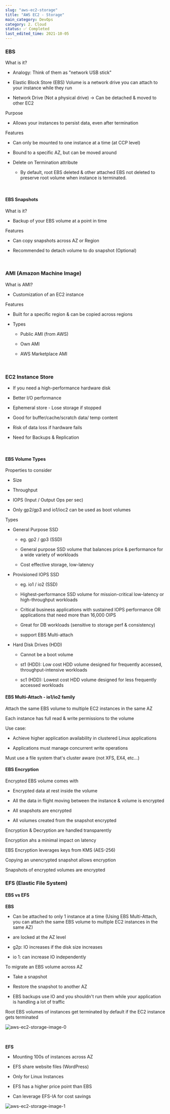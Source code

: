 ```yaml
---
slug: "aws-ec2-storage"
title: "AWS EC2 - Storage"
main_category: DevOps
category: 2. Cloud
status: ✅ Completed
last_edited_time: 2021-10-05
---
```


### EBS

What is it?

- Analogy: Think of them as "network USB stick"

- Elastic Block Store (EBS) Volume is a network drive you can attach to your instance while they run

- Network Drive (Not a physical drive) → Can be detached & moved to other EC2

Purpose

- Allows your instances to persist data, even after termination

Features

- Can only be mounted to one instance at a time (at CCP level)

- Bound to a specific AZ, but can be moved around

- Delete on Termination attribute

  - By default, root EBS deleted & other attached EBS not deleted to preserve root volume when instance is terminated.

<br />

#### EBS Snapshots

What is it?

- Backup of your EBS volume at a point in time

Features

- Can copy snapshots across AZ or Region

- Recommended to detach volume to do snapshot (Optional)

<br />

### AMI (Amazon Machine Image)

What is AMI?

- Customization of an EC2 instance

Features

- Built for a specific region & can be copied across regions

- Types

  - Public AMI (from AWS)

  - Own AMI

  - AWS Marketplace AMI

<br />

### EC2 Instance Store

- If you need a high-performance hardware disk

- Better I/O performance

- Ephemeral store - Lose storage if stopped

- Good for buffer/cache/scratch data/ temp content

- Risk of data loss if hardware fails

- Need for Backups & Replication

<br />

#### EBS Volume Types

Properties to consider

- Size

- Throughput

- IOPS (Input / Output Ops per sec)

- Only gp2/gp3 and io1/ioc2 can be used as boot volumes

Types

- General Purpose SSD

  - eg. gp2 / gp3 (SSD)

  - General purpose SSD volume that balances price & performance for a wide variety of workloads

  - Cost effective storage, low-latency

- Provisioned IOPS SSD

  - eg. io1 / io2 (SSD)

  - Highest-performance SSD volume for mission-critical low-latency or high-throughput workloads

  - Critical business applications with sustained IOPS performance OR applications that need more than 16,000 OIPS

  - Great for DB workloads (sensitive to storage perf & consistency)

  - support EBS Multi-attach

- Hard Disk Drives (HDD)

  - Cannot be a boot volume

  - st1 (HDD): Low cost HDD volume designed for frequently accessed, throughput-intensive workloads

  - sc1 (HDD): Lowest cost HDD volume designed for less frequently accessed workloads

#### EBS Multi-Attach - io1/io2 family

Attach the same EBS volume to multiple EC2 instances in the same AZ

Each instance has full read & write permissions to the volume

Use case:

- Achieve higher application availability in clustered Linux applications

- Applications must manage concurrent write operations

Must use a file system that's cluster aware (not XFS, EX4, etc...)

#### EBS Encryption

Encrypted EBS volume comes with

- Encrypted data at rest inside the volume

- All the data in flight moving between the instance & volume is encrypted

- All snapshots are encrypted

- All volumes created from the snapshot encrypted

Encryption & Decryption are handled transparently

Encryption ahs a minimal impact on latency

EBS Encryption leverages keys from KMS (AES-256)

Copying an unencrypted snapshot allows encryption

Snapshots of encrypted volumes are encrypted

### EFS (Elastic File System)

#### EBS vs EFS

**EBS**

- Can be attached to only 1 instance at a time (Using EBS Multi-Attach, you can attach the same EBS volume to multiple EC2 instances in the same AZ)

- are locked at the AZ level

- g2p: IO increases if the disk size increases

- io 1: can increase IO independently

To migrate an EBS volume across AZ

- Take a snapshot

- Restore the snapshot to another AZ

- EBS backups use IO and you shouldn't run them while your application is handling a lot of traffic

Root EBS volumes of instances get terminated by default if the EC2 instance gets terminated

![aws-ec2-storage-image-0](./images/aws-ec2-storage-image-0.png)

<br />

**EFS**

- Mounting 100s of instances across AZ

- EFS share website files (WordPress)

- Only for Linux Instances

- EFS has a higher price point than EBS

- Can leverage EFS-IA for cost savings

![aws-ec2-storage-image-1](./images/aws-ec2-storage-image-1.png)

<br />
